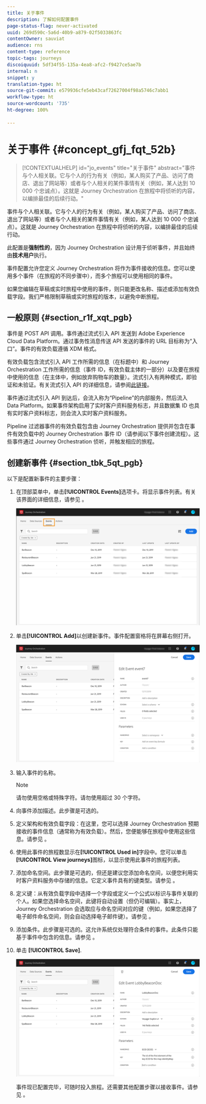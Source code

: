 ```yaml
---
title: 关于事件
description: 了解如何配置事件
page-status-flag: never-activated
uuid: 269d590c-5a6d-40b9-a879-02f5033863fc
contentOwner: sauviat
audience: rns
content-type: reference
topic-tags: journeys
discoiquuid: 5df34f55-135a-4ea8-afc2-f9427ce5ae7b
internal: n
snippet: y
translation-type: ht
source-git-commit: e579936cfe5eb43caf72627004f98a5746c7abb1
workflow-type: ht
source-wordcount: '735'
ht-degree: 100%

---
```



# 关于事件 {#concept_gfj_fqt_52b}

>[!CONTEXTUALHELP]
>id="jo_events"
>title="关于事件"
>abstract="事件与个人相关联。它与个人的行为有关（例如，某人购买了产品、访问了商店、退出了网站等）或者与个人相关的某件事情有关（例如，某人达到 10 000 个忠诚点）。这就是 Journey Orchestration 在旅程中将侦听的内容，以编排最佳的后续行动。"

事件与个人相关联。它与个人的行为有关（例如，某人购买了产品、访问了商店、退出了网站等）或者与个人相关的某件事情有关（例如，某人达到 10 000 个忠诚点）。这就是 Journey Orchestration 在旅程中将侦听的内容，以编排最佳的后续行动。

此配置是&#x200B;**强制性的**，因为 Journey Orchestration 设计用于侦听事件，并且始终由&#x200B;**技术用户**&#x200B;执行。

事件配置允许您定义 Journey Orchestration 将作为事件接收的信息。您可以使用多个事件（在旅程的不同步骤中），而多个旅程可以使用相同的事件。

如果您编辑在草稿或实时旅程中使用的事件，则只能更改名称、描述或添加有效负载字段。我们严格限制草稿或实时旅程的版本，以避免中断旅程。

## 一般原则 {#section_r1f_xqt_pgb}

事件是 POST API 调用。事件通过流式引入 API 发送到 Adobe Experience Cloud Data Platform。通过事务性消息传送 API 发送的事件的 URL 目标称为“入口”。事件的有效负载遵循 XDM 格式。

有效负载包含流式引入 API 工作所需的信息（在标题中）和 Journey Orchestration 工作所需的信息（事件 ID，有效负载主体的一部分）以及要在旅程中使用的信息（在主体中，例如放弃购物车的数量）。流式引入有两种模式，即验证和未验证。有关流式引入 API 的详细信息，请参阅[此链接](https://docs.adobe.com/content/help/zh-Hans/experience-platform/xdm/api/getting-started.html)。

事件通过流式引入 API 到达后，会流入称为“Pipeline”的内部服务，然后流入 Data Platform。如果事件架构启用了实时客户资料服务标志，并且数据集 ID 也具有实时客户资料标志，则会流入实时客户资料服务。

Pipeline 过滤器事件的有效负载包含由 Journey Orchestration 提供并包含在事件有效负载中的 Journey Orchestration 事件 ID（请参阅以下事件创建流程）。这些事件通过 Journey Orchestration 侦听，并触发相应的旅程。

## 创建新事件 {#section_tbk_5qt_pgb}

以下是配置新事件的主要步骤：

1. 在顶部菜单中，单击&#x200B;**[!UICONTROL Events]**&#x200B;选项卡。将显示事件列表。有关该界面的详细信息，请参见 [](../about/user-interface.md)。

   ![](../assets/journey5.png)

1. 单击&#x200B;**[!UICONTROL Add]**&#x200B;以创建新事件。事件配置窗格将在屏幕右侧打开。

   ![](../assets/journey6.png)

1. 输入事件的名称。

   >[!NOTE]
   >
   >请勿使用空格或特殊字符。请勿使用超过 30 个字符。

1. 向事件添加描述。此步骤是可选的。
1. 定义架构和有效负载字段：在这里，您可以选择 Journey Orchestration 预期接收的事件信息（通常称为有效负载）。然后，您便能够在旅程中使用这些信息。请参见 [](../event/defining-the-payload-fields.md)。
1. 使用此事件的旅程数显示在&#x200B;**[!UICONTROL Used in]**&#x200B;字段中。您可以单击 **[!UICONTROL View journeys]**&#x200B;图标，以显示使用此事件的旅程列表。
1. 添加命名空间。此步骤是可选的，但还是建议您添加命名空间，以便您利用实时客户资料服务中存储的信息。它定义事件具有的键类型。请参见 [](../event/selecting-the-namespace.md)。
1. 定义键：从有效负载字段中选择一个字段或定义一个公式以标识与事件关联的个人。如果您选择命名空间，此键将自动设置（但仍可编辑）。事实上，Journey Orchestration 会选取应与命名空间对应的键（例如，如果您选择了电子邮件命名空间，则会自动选择电子邮件键）。请参见 [](../event/defining-the-event-key.md)。
1. 添加条件。此步骤是可选的。这允许系统仅处理符合条件的事件。此条件只能基于事件中包含的信息。请参见 [](../event/adding-a-condition.md)。
1. 单击 **[!UICONTROL Save]**.

   ![](../assets/journey7.png)

   事件现已配置完毕，可随时投入旅程。还需要其他配置步骤以接收事件。请参见 [](../event/additional-steps-to-send-events-to-journey-orchestration.md)。
